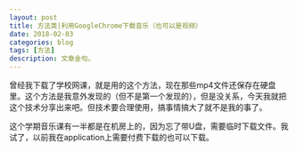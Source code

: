 ```yaml
---
layout: post
title: 方法类|利用GoogleChrome下载音乐（也可以是视频）
date: 2018-02-03
categories: blog
tags: [方法]
description: 文章金句。
---
```


曾经我下载了学校网课，就是用的这个方法，现在那些mp4文件还保存在硬盘里。这个方法是我意外发现的（但不是第一个发现的），但是没关系，今天我就把这个技术分享出来吧。但技术要合理使用，搞事情搞大了就不是我的事了。

这个学期音乐课有一半都是在机房上的，因为忘了带U盘，需要临时下载文件。我试了，以前我在application上需要付费下载的也可以下载。

